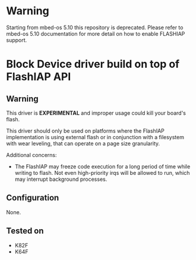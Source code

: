 # Warning
Starting from mbed-os 5.10 this repository is deprecated. 
Please refer to mbed-os 5.10 documentation for more detail on how to enable FLASHIAP support.

# Block Device driver build on top of FlashIAP API

## Warning 
This driver is **EXPERIMENTAL** and improper usage could kill your board's flash.

This driver should only be used on platforms where the FlashIAP implementation is using external flash or in conjunction with a filesystem with wear leveling, that can operate on a page size granularity.

Additional concerns:
- The FlashIAP may freeze code execution for a long period of time while writing to flash. Not even high-priority irqs will be allowed to run, which may interrupt background processes.


## Configuration
None.

## Tested on

* K82F
* K64F
